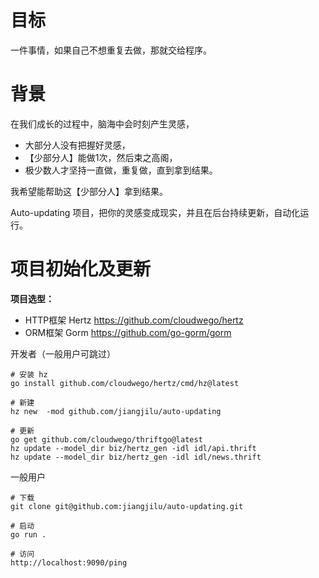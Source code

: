# 目标
一件事情，如果自己不想重复去做，那就交给程序。

# 背景
在我们成长的过程中，脑海中会时刻产生灵感，

* 大部分人没有把握好灵感，
* 【少部分人】能做1次，然后束之高阁，
* 极少数人才坚持一直做，重复做，直到拿到结果。

我希望能帮助这【少部分人】拿到结果。

Auto-updating 项目，把你的灵感变成现实，并且在后台持续更新，自动化运行。

# 项目初始化及更新

**项目选型：**

* HTTP框架 Hertz https://github.com/cloudwego/hertz
* ORM框架 Gorm https://github.com/go-gorm/gorm

开发者（一般用户可跳过）
```shell
# 安装 hz
go install github.com/cloudwego/hertz/cmd/hz@latest

# 新建
hz new  -mod github.com/jiangjilu/auto-updating

# 更新
go get github.com/cloudwego/thriftgo@latest
hz update --model_dir biz/hertz_gen -idl idl/api.thrift
hz update --model_dir biz/hertz_gen -idl idl/news.thrift
```

一般用户
```shell
# 下载
git clone git@github.com:jiangjilu/auto-updating.git

# 启动
go run .

# 访问
http://localhost:9090/ping
```

